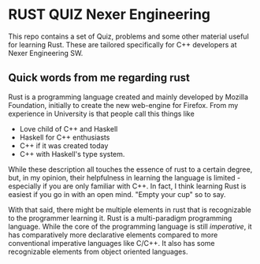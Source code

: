 RUST QUIZ Nexer Engineering
================

This repo contains a set of Quiz, problems and some other material useful for learning Rust. These are tailored specifically for C++ developers at Nexer Engineering SW.

## Quick words from me regarding rust

Rust is a programming language created and mainly developed by Mozilla Foundation, initially to create the new web-engine for Firefox. From my experience in University is that people call this things like

* Love child of C++ and Haskell
* Haskell for C++ enthusiasts
* C++ if it was created today
* C++ with Haskell's type system.

While these description all touches the essence of rust to a certain degree, but, in my opinion, their helpfulness in learning the language is limited - especially if you are only familiar with C++. In fact, I think learning Rust is easiest if you go in with an open mind. "Empty your cup" so to say.

With that said, there might be multiple elements in rust that is recognizable to the programmer learning it. Rust is a multi-paradigm programming language. While the core of the programming language is still *imperative*, it has comparatively more declarative elements compared to more conventional imperative languages like C/C++. It also has some recognizable elements from object oriented languages.